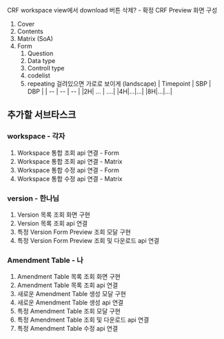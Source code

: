 CRF workspace view에서 download 버튼 삭제? - 확정
CRF Preview 화면 구성
1. Cover
2. Contents
3. Matrix (SoA)
4. Form
	1. Question
	2. Data type
	3. Controll type
	4. codelist
	5. repeating 걸려있으면 가로로 보이게 (landscape)
| Timepoint | SBP | DBP |
| -- | -- | -- |
|2H| ... | ....|
|4H|...|...|
|8H|...|...|

## 추가할 서브타스크
### workspace - 각자
1. Workspace 통합 조회 api 연결 - Form
2. Workspace 통합 조회 api 연결 - Matrix
3. Workspace 통합 수정 api 연결 - Form
4. Workspace 통합 수정 api 연결 - Matrix
### version - 한나님
1. Version 목록 조회 화면 구현
2. Version 목록 조회 api 연결
3. 특정 Version Form Preview 조회 모달 구현
4. 특정 Version Form Preview 조회 및 다운로드 api 연결
### Amendment Table - 나
1. Amendment Table 목록 조회 화면 구현
2. Amendment Table 목록 조회 api 연결
3. 새로운 Amendment Table 생성 모달 구현
4. 새로운 Amendment Table 생성 api 연결
5. 특정 Amendment Table 조회 모달 구현
6. 특정 Amendment Table 조회 및 다운로드 api 연결
7. 특정 Amendment Table 수정 api 연결